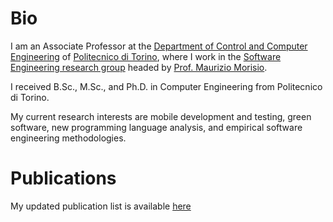 # Bio

I am an Associate Professor at the <a href="https://www.dauin.polito.it/en">Department of Control and Computer Engineering</a> of <a href="https://www.polito.it/index.php?lang=en">Politecnico di Torino</a>, where I work in the <a href="https://softeng.polito.it">Software Engineering research group</a> headed by <a href="https://softeng.polito.it/morisio">Prof. Maurizio Morisio</a>. 

I received B.Sc., M.Sc., and Ph.D. in Computer Engineering from Politecnico di Torino. 

My current research interests are mobile development and testing, green software, new programming language analysis, and empirical software engineering methodologies. 

# Publications

My updated publication list is available <a href="https://softeng.polito.it/publications/?people=023270"> here </a>

